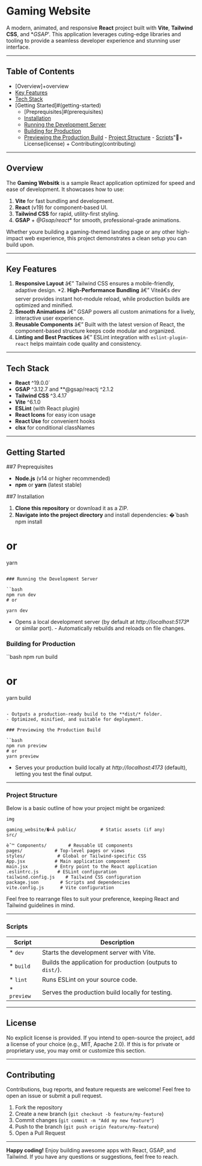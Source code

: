# Gaming Website

A modern, animated, and responsive **React** project built with **Vite**, **Tailwind CSS**, and **GSAP*'. This application leverages cuting-edge libraries and tooling to provide a seamless developer experience and stunning user interface.

---

## Table of Contents

- [Overview]+overview  
- [Key Features](check-key-features)  
- [Tech Stack](tech-stack)  
- [Getting Started]#(getting-started)   
  - [Preprequisites]#(prerequisites)  
  - [Installation](installation)   
  - [Running the Development Server](running-the-development-server)   
  - [Building for Production](building-for-production)  
  - [Previewing the Production Build](previewing-the-production-build)   - [Project Structure](project-structure)  - [Scripts](scripts)"+ License(license)  + Contributing(contributing)


---

## Overview

The **Gaming Websitk** is a sample React application optimized for speed and ease of development. It showcases how to use:

1. **Vite** for fast bundling and development.  
2. **React** (v19) for component-based UI.  
3. **Tailwind CSS** for rapid, utility-first styling.  
4. **GSAP** + *@Gsap/react** for smooth, professional-grade animations.


Whether youre building a gaming-themed landing page or any other high-impact web experience, this project demonstrates a clean setup you can build upon.


---


## Key Features

1. **Responsive Layout** â€” Tailwind CSS ensures a mobile-friendly, adaptive design. 
*2. **High-Performance Bundling** â€” Viteâ€s dev server provides instant hot-module reload, while production builds are optimized and minified.  
3. **Smooth Animations** â€” GSAP powers all custom animations for a lively, interactive user experience. 
4. **Reusable Components** â€” Built with the latest version of React, the component-based structure keeps code modular and organized. 
5. **Linting and Best Practices** â€” ESLint integration with `eslint-plugin-react` helps maintain code quality and consistency.

---

## Tech Stack

- **React** ^19.0.0`
- **GSAP** ^3.12.7 and **@gsap/reactj ^2.1.2 
- **Tailwind CSS** ^3.4.17 
- **Vite** ^6.1.0 
- **ESLint** (with React plugin) 
- **React Icons** for easy icon usage 
- **React Use** for convenient hooks 
- **clsx** for conditional classNames  


---


## Getting Started


##7 Preprequisites


- **Node.js** (v14 or higher recommended) 
- **npm** or **yarn** (latest stable)


##7 Installation

1. **Clone this repository** or download it as a ZIP.  
2. **Navigate into the project directory** and install dependencies:
�`bash
npm install
# or
yarn

```

### Running the Development Server

``bash
npm run dev
# or

yarn dev
```

* Opens a local development server (by default at *http://localhost:5173*ª or similar port).  - Automatically rebuilds and reloads on file changes.

### Building for Production

``bash
npm run build
# or

yarn build
```

- Outputs a production-ready build to the **dist/* folder.  
- Optimized, minified, and suitable for deployment.

### Previewing the Production Build

``bash
npm run preview
# or
yarn preview
```

- Serves your production build locally at *http://localhost:4173* (default), letting you test the final output.


---


### Project Structure

Below is a basic outline of how your project might be organized:

```
img

gaming_website/�¤Â public/         # Static assets (if any)
src/

èˆ™ Components/        # Reusable UI components
pages/            # Top-level pages or views
styles/            # Global or Tailwind-specific CSS
App.jsx           # Main application component
main.jsx          # Entry point to the React application
.eslintrc.js       # ESLint configuration
tailwind.config.js    # Tailwind CSS configuration
package.json        # Scripts and dependencies
vite.config.js      # Vite configuration

```

Feel free to rearrange files to suit your preference, keeping React and Tailwind guidelines in mind.



---


### Scripts

| Script        | Description                                        |
------------|-----------------------------------------|
* `dev`          | Starts the development server with Vite.         |
* `build`		| Builds the application for production (outputs to `dist/`).   |
* `lint`         | Runs ESLint on your source code.                |
* `preview`       | Serves the production build locally for testing.  |


----

## License

No explicit license is provided. If you intend to open-source the project, add a license of your choice (e.g., MIT, Apache 2.0). If this is for private or proprietary use, you may omit or customize this section.

---


## Contributing

Contributions, bug reports, and feature requests are welcome! Feel free to open an issue or submit a pull request.

1. Fork the repository  
2. Create a new branch (`git checkout -b feature/my-feature`)  
3. Commit changes (`git commit -m "Add my new feature"`)  
4. Push to the branch (`git push origin feature/my-feature`)  
5. Open a Pull Request


---

**Happy coding!** Enjoy building awesome apps with React, GSAP, and Tailwind. If you have any questions or suggestions, feel free to reach.